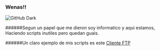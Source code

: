 ### Wenas!!
![GitHub Dark](https://github.com/github-dark.png#gh-light-mode-only)


######Segun un papel que me dieron soy informatico y aqui estamos, Haciendo scripts inutiles pero quedan guais.

######Un claro ejemplo de mis scripts es este [Cliente FTP](https://github.com/Lucoberto/FTP_client)
